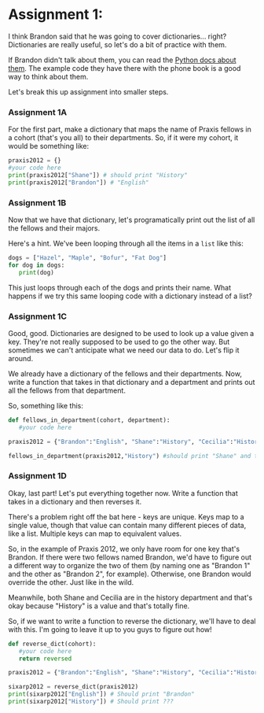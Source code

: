 # Assignment 1:

I think Brandon said that he was going to cover dictionaries... right? Dictionaries are really useful, so let's do a bit of practice with them.

If Brandon didn't talk about them, you can read the [Python docs about them](https://docs.python.org/3/tutorial/datastructures.html#dictionaries). The example code they have there with the phone book is a good way to think about them.

Let's break this up assignment into smaller steps.

### Assignment 1A
For the first part, make a dictionary that maps the name of Praxis fellows in a cohort (that's you all) to their departments. So, if it were my cohort, it would be something like:

```python
praxis2012 = {}
#your code here
print(praxis2012["Shane"]) # should print "History"
print(praxis2012["Brandon"]) # "English"
```

### Assignment 1B
Now that we have that dictionary, let's programatically print out the list of all the fellows and their majors.

Here's a hint. We've been looping through all the items in a `list` like this:

```python
dogs = ["Hazel", "Maple", "Bofur", "Fat Dog"]
for dog in dogs:
   print(dog)
```

This just loops through each of the dogs and prints their name. What happens if we try this same looping code with a dictionary instead of a list?

### Assignment 1C

Good, good. Dictionaries are designed to be used to look up a value given a key. They're not really supposed to be used to go the other way. But sometimes we can't anticipate what we need our data to do. Let's flip it around.

We already have a dictionary of the fellows and their departments. Now, write a function that takes in that dictionary and a department and prints out all the fellows from that department.

So, something like this:

```python
def fellows_in_department(cohort, department):
   #your code here

praxis2012 = {"Brandon":"English", "Shane":"History", "Cecilia":"History", "Gwen": "Philosophy", "Chris":"Music", "Claire":"Sociology"}

fellows_in_department(praxis2012,"History") #should print "Shane" and then "Cecilia"
```

### Assignment 1D

Okay, last part! Let's put everything together now. Write a function that takes in a dictionary and then reverses it.

There's a problem right off the bat here - keys are unique. Keys map to a single value, though that value can contain many different pieces of data, like a list. Multiple keys can map to equivalent values. 

So, in the example of Praxis 2012, we only have room for one key that's Brandon. If there were two fellows named Brandon, we'd have to figure out a different way to organize the two of them (by naming one as "Brandon 1" and the other as "Brandon 2", for example). Otherwise, one Brandon would override the other. Just like in the wild.

Meanwhile, both Shane and Cecilia are in the history department and that's okay because "History" is a value and that's totally fine.

So, if we want to write a function to reverse the dictionary, we'll have to deal with this. I'm going to leave it up to you guys to figure out how!

```python
def reverse_dict(cohort):
   #your code here
   return reversed

praxis2012 = {"Brandon":"English", "Shane":"History", "Cecilia":"History", "Gwen": "Philosophy", "Chris":"Music", "Claire":"Sociology"}

sixarp2012 = reverse_dict(praxis2012)
print(sixarp2012["English"]) # Should print "Brandon"
print(sixarp2012["History"]) # Should print ???
```

